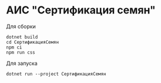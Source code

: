 АИС "Сертификация семян"
========================

Для cборки

```
dotnet build
cd СертификацияСемян
npm ci
npm run css
```

Для запуска
```
dotnet run --project СертификацияСемян
```

